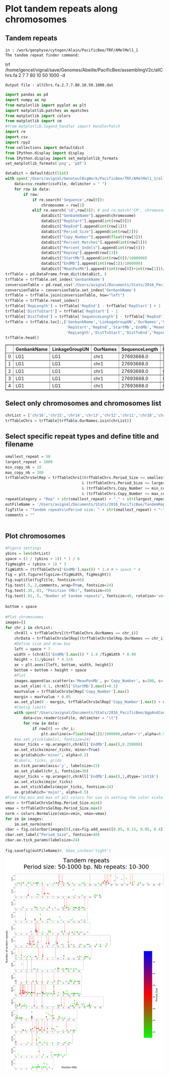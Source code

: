 # Plot tandem repeats along chromosomes
## Tandem repeats

    in : /work/genphyse/cytogen/Alain/PacificBee/TRF/AMelMel1_1
    The tandem repeat finder command:

trf /home/gencel/vignal/save/Genomes/Abeille/PacificBee/assemblingV2c/allChrs.fa 2 7 7 80 10 50 1000 -d

    Output file : allChrs.fa.2.7.7.80.10.50.1000.dat




```python
import pandas as pd
import numpy as np
from matplotlib import pyplot as plt
import matplotlib.patches as mpatches
from matplotlib import colors
from matplotlib import cm
#from matplotlib.legend_handler import HandlerPatch
import re
import csv
import rpy2
from collections import defaultdict
from IPython.display import display
from IPython.display import set_matplotlib_formats
set_matplotlib_formats('png', 'pdf')
```


```python
dataDict = defaultdict(list)
with open('/Users/avignal/GenotoulBigWork/PacificBee/TRF/AMelMel1_1/allChrs.fa.2.7.7.80.10.50.1000.dat') as csvFile:
	data=csv.reader(csvFile, delimiter = " ")
	for row in data:
		if row:
			if re.search('Sequence',row[0]):
				chromosome = row[1]
			elif re.search('\d',row[0]): # and re.match('CM', chromosome) :
				dataDict["GenbankName"].append(chromosome)
				dataDict["RepStart"].append(int(row[0]))
				dataDict["RepEnd"].append(int(row[1]))
				dataDict["Period_Size"].append(int(row[2]))
				dataDict["Copy_Number"].append(float(row[3]))
				dataDict["Percent_Matches"].append(int(row[5]))
				dataDict["Percent_Indels"].append(int(row[6]))
				dataDict["Repseq"].append(row[13])
				dataDict["StartMb"].append(int(row[0])/1000000)
				dataDict["EndMb"].append(int(row[1])/1000000)
				dataDict["MeanPosMb"].append((int(row[0])+int(row[1]))/2000000)
trfTable = pd.DataFrame.from_dict(dataDict, )
trfTable = trfTable.set_index('GenbankName')
conversionTable = pd.read_csv('/Users/avignal/Documents/Stats/2016_PacificBee/AgpAndConversionFiles/Ours/ChrAndContigLenthsAMel1_1.txt',delimiter="\t")
conversionTable = conversionTable.set_index('GenbankName')
trfTable = trfTable.join(conversionTable, how="left")
trfTable = trfTable.reset_index()
trfTable['RepLength'] = trfTable['RepEnd'] - trfTable['RepStart'] + 1
trfTable['DistToStart'] = trfTable['RepStart'] - 1
trfTable['DistToEnd'] = trfTable['SequenceLength'] - trfTable['RepEnd']
trfTable = trfTable.loc[:,['GenbankName','LinkageGroupUN','OurNames','SequenceLength',
                           'RepStart','RepEnd','StartMb','EndMb','MeanPosMb','Period_Size','Copy_Number','Percent_Matches','Percent_Indels',
                           'RepLength','DistToStart','DistToEnd','Repseq']]
trfTable.head()
```




<div>
<style scoped>
    .dataframe tbody tr th:only-of-type {
        vertical-align: middle;
    }

    .dataframe tbody tr th {
        vertical-align: top;
    }

    .dataframe thead th {
        text-align: right;
    }
</style>
<table border="1" class="dataframe">
  <thead>
    <tr style="text-align: right;">
      <th></th>
      <th>GenbankName</th>
      <th>LinkageGroupUN</th>
      <th>OurNames</th>
      <th>SequenceLength</th>
      <th>RepStart</th>
      <th>RepEnd</th>
      <th>StartMb</th>
      <th>EndMb</th>
      <th>MeanPosMb</th>
      <th>Period_Size</th>
      <th>Copy_Number</th>
      <th>Percent_Matches</th>
      <th>Percent_Indels</th>
      <th>RepLength</th>
      <th>DistToStart</th>
      <th>DistToEnd</th>
      <th>Repseq</th>
    </tr>
  </thead>
  <tbody>
    <tr>
      <td>0</td>
      <td>LG1</td>
      <td>LG1</td>
      <td>chr1</td>
      <td>27693668.0</td>
      <td>1</td>
      <td>6180</td>
      <td>0.000001</td>
      <td>0.006180</td>
      <td>0.003090</td>
      <td>5</td>
      <td>1222.8</td>
      <td>87</td>
      <td>5</td>
      <td>6180</td>
      <td>0</td>
      <td>27687488.0</td>
      <td>AACCT</td>
    </tr>
    <tr>
      <td>1</td>
      <td>LG1</td>
      <td>LG1</td>
      <td>chr1</td>
      <td>27693668.0</td>
      <td>1886</td>
      <td>1910</td>
      <td>0.001886</td>
      <td>0.001910</td>
      <td>0.001898</td>
      <td>1</td>
      <td>25.0</td>
      <td>100</td>
      <td>0</td>
      <td>25</td>
      <td>1885</td>
      <td>27691758.0</td>
      <td>A</td>
    </tr>
    <tr>
      <td>2</td>
      <td>LG1</td>
      <td>LG1</td>
      <td>chr1</td>
      <td>27693668.0</td>
      <td>6303</td>
      <td>6333</td>
      <td>0.006303</td>
      <td>0.006333</td>
      <td>0.006318</td>
      <td>15</td>
      <td>2.1</td>
      <td>93</td>
      <td>0</td>
      <td>31</td>
      <td>6302</td>
      <td>27687335.0</td>
      <td>TAATAATAATGATAA</td>
    </tr>
    <tr>
      <td>3</td>
      <td>LG1</td>
      <td>LG1</td>
      <td>chr1</td>
      <td>27693668.0</td>
      <td>6366</td>
      <td>6450</td>
      <td>0.006366</td>
      <td>0.006450</td>
      <td>0.006408</td>
      <td>18</td>
      <td>4.7</td>
      <td>73</td>
      <td>11</td>
      <td>85</td>
      <td>6365</td>
      <td>27687218.0</td>
      <td>TAATGGTAATAGTGATAG</td>
    </tr>
    <tr>
      <td>4</td>
      <td>LG1</td>
      <td>LG1</td>
      <td>chr1</td>
      <td>27693668.0</td>
      <td>6386</td>
      <td>6829</td>
      <td>0.006386</td>
      <td>0.006829</td>
      <td>0.006607</td>
      <td>24</td>
      <td>18.5</td>
      <td>73</td>
      <td>12</td>
      <td>444</td>
      <td>6385</td>
      <td>27686839.0</td>
      <td>ATGGTAATAGGAATGAGAATGATA</td>
    </tr>
  </tbody>
</table>
</div>



## Select only chromosomes and chromosomes list


```python
chrList = ['chr16','chr15','chr14','chr13','chr12','chr11','chr10','chr9','chr8','chr7','chr6','chr5','chr4','chr3','chr2','chr1']
trfTableChrs = trfTable[trfTable.OurNames.isin(chrList)]

```

## Select specific repeat types and define title and filename


```python
smallest_repeat = 50
largest_repeat = 1000
min_copy_nb = 10
max_copy_nb = 300
trfTableChrsSelRep = trfTableChrs[(trfTableChrs.Period_Size >= smallest_repeat) 
                                  & (trfTableChrs.Period_Size <= largest_repeat) 
                                  & (trfTableChrs.Copy_Number >= min_copy_nb) 
                                  & (trfTableChrs.Copy_Number <= max_copy_nb)]
repeatCategory = "Rep" + str(smallest_repeat) + "_" + str(largest_repeat) + "_Copy" + str(min_copy_nb) + "_" + str(max_copy_nb)
outFileName = '/Users/avignal/Documents/Stats/2016_PacificBee/TandemRepeatFinder/FigurePaper' + repeatCategory + '.pdf'
figTitle = "Tandem repeats\nPeriod size: " + str(smallest_repeat) + "-" + str(largest_repeat) + " bp. Nb repeats: " + str(min_copy_nb) + "-" + str(max_copy_nb)
comments = ""
        
```

## Plot chromosomes


```python
#Figure settings
ybins = len(chrList)
space = (1 / (ybins + 1)) * 1 / 6
figHeight = (ybins + 1) * 3
figWidth = (trfTableChrs['EndMb'].max()) * 1.4 # + space * 4
fig = plt.figure(figsize=(figWidth, figHeight))
fig.suptitle(figTitle, fontsize=96)
fig.text(.5,.2,comments, wrap=True, fontsize=24)
fig.text(.35,.01, "Position (Mb)", fontsize=40)
fig.text(.01,.5, "Number of tandem repeats", fontsize=40, rotation='vertical',)

bottom = space

#Plot chromosomes
images=[]
for chr_i in chrList:
    chrAll = trfTableChrs[(trfTableChrs.OurNames == chr_i)]
    chrData = trfTableChrsSelRep[(trfTableChrsSelRep.OurNames == chr_i)]
    #Define size and draw box
    left = space * 7
    width = (chrAll['EndMb'].max()) * 1.4 /figWidth * 0.90
    height = (1/ybins) * 4.5/6
    ax = plt.axes([left, bottom, width, height])
    bottom = bottom + height + space
    #Plot
    images.append(ax.scatter(x='MeanPosMb', y='Copy_Number', s=200, c='Period_Size', cmap = 'brg_r', data=chrData))
    ax.set_xlim(-0.1, chrAll['StartMb'].max()+0.1)
    maxYvalue = trfTableChrsSelRep['Copy_Number'].max()
    margin = maxYvalue * 0.05
    ax.set_ylim(0 - margin, trfTableChrsSelRep['Copy_Number'].max() + margin)
    #Contig limits
    with open("/Users/avignal/Documents/Stats/2016_PacificBee/AgpAndConversionFiles/Ours/meanBkptsAMelMelV2c_Chr", "r") as csvFile:
        data=csv.reader(csvFile, delimiter = "\t")
        for row in data:
            if row[0] == chr_i:
                plt.axvline(x=float(row[1])/1000000,color='r',alpha=0.9, linewidth=2.5, linestyle='--')
    #ax.set_yticklabels(, fontsize=24)
    minor_ticks = np.arange(0,chrAll['EndMb'].max(),0.250000)
    ax.set_xticks(minor_ticks, minor=True)
    ax.grid(which='minor', alpha=0.2)
    #Labels, ticks, grids
    ax.tick_params(axis='y', labelsize=15)
    ax.set_ylabel(chr_i, fontsize=30)
    major_ticks = np.arange(0,chrAll['EndMb'].max(),1,dtype='int16')
    ax.set_xticks(major_ticks)
    ax.set_xticklabels(major_ticks, fontsize=24)
    ax.grid(which='major', alpha=0.5)
#Find the min and max of all colors for use in setting the color scale.
vmin = trfTableChrsSelRep.Period_Size.min()
vmax = trfTableChrsSelRep.Period_Size.max()
norm = colors.Normalize(vmin=vmin, vmax=vmax)
for im in images:
    im.set_norm(norm)
cbar = fig.colorbar(images[0],cax=fig.add_axes([0.85, 0.15, 0.05, 0.4]))#.set_label("Period_Size", fontsize=40)
cbar.set_label("Period_Size", fontsize=40)
cbar.ax.tick_params(labelsize=24)    
    
fig.savefig(outFileName)#, bbox_inches='tight')
```


![png](output_8_0.png)



```python

```


```python
            
```


```python

```
